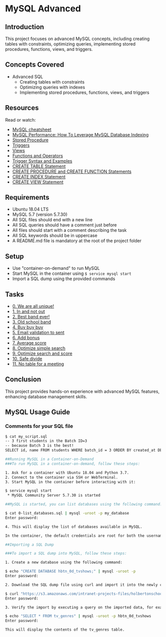 # MySQL Advanced

## Introduction
This project focuses on advanced MySQL concepts, including creating tables with constraints, optimizing queries, implementing stored procedures, functions, views, and triggers.

## Concepts Covered
- Advanced SQL
  - Creating tables with constraints
  - Optimizing queries with indexes
  - Implementing stored procedures, functions, views, and triggers

## Resources
Read or watch:
- [MySQL cheatsheet](https://devhints.io/mysql)
- [MySQL Performance: How To Leverage MySQL Database Indexing](https://www.digitalocean.com/community/tutorials/how-to-leverage-mysql-indexing)
- [Stored Procedure](https://dev.mysql.com/doc/refman/8.0/en/stored-routines.html)
- [Triggers](https://dev.mysql.com/doc/refman/8.0/en/triggers.html)
- [Views](https://dev.mysql.com/doc/refman/8.0/en/views.html)
- [Functions and Operators](https://dev.mysql.com/doc/refman/8.0/en/functions.html)
- [Trigger Syntax and Examples](https://dev.mysql.com/doc/refman/8.0/en/trigger-syntax.html)
- [CREATE TABLE Statement](https://dev.mysql.com/doc/refman/8.0/en/create-table.html)
- [CREATE PROCEDURE and CREATE FUNCTION Statements](https://dev.mysql.com/doc/refman/8.0/en/create-procedure.html)
- [CREATE INDEX Statement](https://dev.mysql.com/doc/refman/8.0/en/create-index.html)
- [CREATE VIEW Statement](https://dev.mysql.com/doc/refman/8.0/en/create-view.html)

## Requirements
- Ubuntu 18.04 LTS
- MySQL 5.7 (version 5.7.30)
- All SQL files should end with a new line
- All SQL queries should have a comment just before
- All files should start with a comment describing the task
- All SQL keywords should be in uppercase
- A README.md file is mandatory at the root of the project folder

## Setup
- Use "container-on-demand" to run MySQL
- Start MySQL in the container using `$ service mysql start`
- Import a SQL dump using the provided commands

## Tasks
- [0. We are all unique!](./0-uniq_users.sql)
- [1. In and not out](./1-country_users.sql)
- [2. Best band ever!](./2-fans.sql)
- [3. Old school band](./3-glam_rock.sql)
- [4. Buy buy buy](./4-store.sql)
- [5. Email validation to sent](./5-valid_email.sql)
- [6. Add bonus](./6-bonus.sql)
- [7. Average score](./7-average_score.sql)
- [8. Optimize simple search](./8-index_my_names.sql)
- [9. Optimize search and score](./9-index_name_score.sql)
- [10. Safe divide](./10-div.sql)
- [11. No table for a meeting](./11-need_meeting.sql)

## Conclusion
This project provides hands-on experience with advanced MySQL features, enhancing database management skills.

## MySQL Usage Guide

### Comments for your SQL file
```bash
$ cat my_script.sql
-- 3 first students in the Batch ID=3
-- because Batch 3 is the best!
SELECT id, name FROM students WHERE batch_id = 3 ORDER BY created_at DESC LIMIT 3;

##Running MySQL in a Container-on-Demand
###To run MySQL in a container-on-demand, follow these steps:

1. Ask for a container with Ubuntu 18.04 and Python 3.7.
2. Connect to the container via SSH or WebTerminal.
3. Start MySQL in the container before interacting with it:

$ service mysql start
 * MySQL Community Server 5.7.30 is started

##MySQL is started, you can list databases using the following command:

$ cat 0-list_databases.sql | mysql -uroot -p my_database
Enter password: 

4. This will display the list of databases available in MySQL.

In the container, the default credentials are root for both the username and password.

##Importing a SQL Dump

###To import a SQL dump into MySQL, follow these steps:

1. Create a new database using the following command:

$ echo "CREATE DATABASE hbtn_0d_tvshows;" | mysql -uroot -p
Enter password: 

2. Download the SQL dump file using curl and import it into the newly created database:

$ curl "https://s3.amazonaws.com/intranet-projects-files/holbertonschool-higher-level_programming+/274/hbtn_0d_tvshows.sql" -s | mysql -uroot -p hbtn_0d_tvshows
Enter password: 

3. Verify the import by executing a query on the imported data, for example:

$ echo "SELECT * FROM tv_genres" | mysql -uroot -p hbtn_0d_tvshows
Enter password: 

This will display the contents of the tv_genres table.

